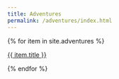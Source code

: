 ```yaml
---
title: Adventures
permalink: /adventures/index.html
---
```


{% for item in site.adventures %}
<p><a href="{{ item.url | absolute_url }}">{{ item.title }}</a></p>
{% endfor %}